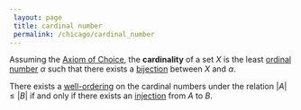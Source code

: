 ```yaml
---
 layout: page
 title: cardinal number
 permalink: /chicago/cardinal_number
---
```


Assuming the [Axiom of Choice](https://mathgloss.github.io/MathGloss/Axiom_of_Choice), the **cardinality** of a set $X$ is the least [ordinal number](https://mathgloss.github.io/MathGloss/ordinal_number) $\alpha$ such that there exists a [bijection](https://mathgloss.github.io/MathGloss/bijective) between $X$ and $\alpha$. 

There exists a [well-ordering](https://mathgloss.github.io/MathGloss/well-ordering) on the cardinal numbers under the relation $|A| \leq |B|$ if and only if there exists an [injection](https://mathgloss.github.io/MathGloss/injective) from $A$ to $B$. 